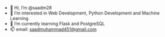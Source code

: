 - 👋 Hi, I’m @saadm28
- 👀 I’m interested in Web Development, Python Development and Machine Learning
- 🌱 I’m currently learning Flask and PostgreSQL
- 📫 email: saadmuhammad451@gmail.com

<!---
saadm28/saadm28 is a ✨ special ✨ repository because its `README.md` (this file) appears on your GitHub profile.
You can click the Preview link to take a look at your changes.
--->
